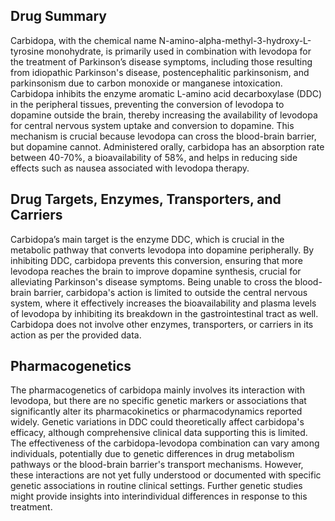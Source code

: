 ## Drug Summary
Carbidopa, with the chemical name N-amino-alpha-methyl-3-hydroxy-L-tyrosine monohydrate, is primarily used in combination with levodopa for the treatment of Parkinson’s disease symptoms, including those resulting from idiopathic Parkinson's disease, postencephalitic parkinsonism, and parkinsonism due to carbon monoxide or manganese intoxication. Carbidopa inhibits the enzyme aromatic L-amino acid decarboxylase (DDC) in the peripheral tissues, preventing the conversion of levodopa to dopamine outside the brain, thereby increasing the availability of levodopa for central nervous system uptake and conversion to dopamine. This mechanism is crucial because levodopa can cross the blood-brain barrier, but dopamine cannot. Administered orally, carbidopa has an absorption rate between 40-70%, a bioavailability of 58%, and helps in reducing side effects such as nausea associated with levodopa therapy.

## Drug Targets, Enzymes, Transporters, and Carriers
Carbidopa’s main target is the enzyme DDC, which is crucial in the metabolic pathway that converts levodopa into dopamine peripherally. By inhibiting DDC, carbidopa prevents this conversion, ensuring that more levodopa reaches the brain to improve dopamine synthesis, crucial for alleviating Parkinson's disease symptoms. Being unable to cross the blood-brain barrier, carbidopa's action is limited to outside the central nervous system, where it effectively increases the bioavailability and plasma levels of levodopa by inhibiting its breakdown in the gastrointestinal tract as well. Carbidopa does not involve other enzymes, transporters, or carriers in its action as per the provided data.

## Pharmacogenetics
The pharmacogenetics of carbidopa mainly involves its interaction with levodopa, but there are no specific genetic markers or associations that significantly alter its pharmacokinetics or pharmacodynamics reported widely. Genetic variations in DDC could theoretically affect carbidopa's efficacy, although comprehensive clinical data supporting this is limited. The effectiveness of the carbidopa-levodopa combination can vary among individuals, potentially due to genetic differences in drug metabolism pathways or the blood-brain barrier's transport mechanisms. However, these interactions are not yet fully understood or documented with specific genetic associations in routine clinical settings. Further genetic studies might provide insights into interindividual differences in response to this treatment.